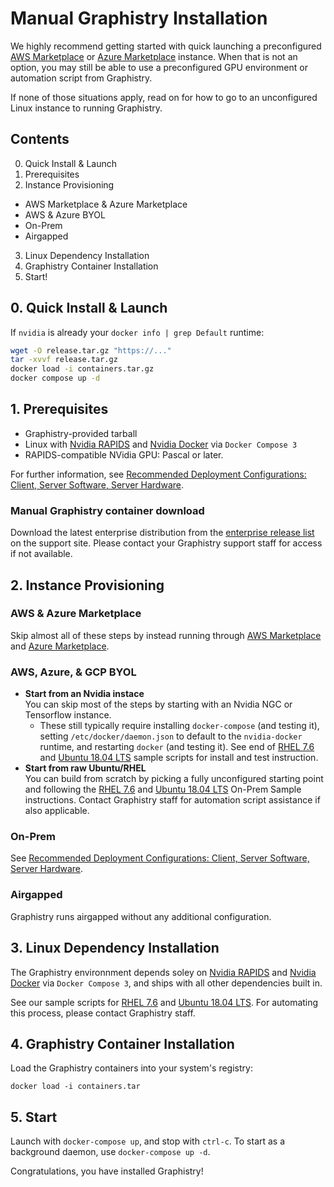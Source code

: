 # Manual Graphistry Installation

We highly recommend getting started with quick launching a preconfigured [AWS Marketplace](../cloud/aws_marketplace.md) or [Azure Marketplace](../cloud/azure_marketplace.md) instance. When that is not an option, you may still be able to use a preconfigured GPU environment or automation script from Graphistry. 

If none of those situations apply, read on for how to go to an unconfigured Linux instance to running Graphistry.


## Contents

0. Quick Install & Launch
1. Prerequisites
2. Instance Provisioning
 * AWS Marketplace & Azure Marketplace
 * AWS & Azure BYOL
 * On-Prem
 * Airgapped
3. Linux Dependency Installation
4. Graphistry Container Installation
5. Start!


## 0. Quick Install & Launch

If `nvidia` is already your `docker info | grep Default` runtime:

```bash
wget -O release.tar.gz "https://..."
tar -xvvf release.tar.gz
docker load -i containers.tar.gz
docker compose up -d
```

## 1. Prerequisites

* Graphistry-provided tarball
* Linux with [Nvidia RAPIDS](https://rapids.ai) and [Nvidia Docker](https://github.com/NVIDIA/nvidia-docker) via `Docker Compose 3`
* RAPIDS-compatible NVidia GPU: Pascal or later.

For further information, see [Recommended Deployment Configurations: Client, Server Software, Server Hardware](../../planning/hardware-software.md).

### Manual Graphistry container download

Download the latest enterprise distribution from the [enterprise release list](https://graphistry.zendesk.com/hc/en-us/articles/360033184174-Enterprise-Releases) on the support site.  Please contact your Graphistry support staff for access if not available.


## 2. Instance Provisioning

### AWS & Azure Marketplace

Skip almost all of these steps by instead running through [AWS Marketplace](../cloud/aws_marketplace.md) and [Azure Marketplace](../cloud/azure_marketplace.md).

### AWS, Azure, & GCP BYOL

* **Start from an Nvidia instace**
<br>You can skip most of the steps by starting with an Nvidia NGC or Tensorflow instance. 
  * These still typically require installing `docker-compose` (and testing it), setting `/etc/docker/daemon.json` to default to the `nvidia-docker` runtime, and restarting `docker` (and testing it). See end of [RHEL 7.6](rhel_7_6_setup.md) and [Ubuntu 18.04 LTS](ubuntu_18_04_lts_setup.md) sample scripts for install and test instruction.
* **Start from raw Ubuntu/RHEL**
<br>You can build from scratch by picking a fully unconfigured starting point and following the [RHEL 7.6](rhel_7_6_setup.md) and [Ubuntu 18.04 LTS](ubuntu_18_04_lts_setup.md) On-Prem Sample instructions. Contact Graphistry staff for automation script assistance if also applicable.

### On-Prem

See [Recommended Deployment Configurations: Client, Server Software, Server Hardware](../../planning/hardware-software.md).

### Airgapped

Graphistry runs airgapped without any additional configuration. 


## 3. Linux Dependency Installation

The Graphistry environnment depends soley on [Nvidia RAPIDS](https://rapids.ai) and [Nvidia Docker](https://github.com/NVIDIA/nvidia-docker) via `Docker Compose 3`, and ships with all other dependencies built in. 

See our sample scripts for [RHEL 7.6](rhel_7_6_setup.md) and [Ubuntu 18.04 LTS](ubuntu_18_04_lts_setup.md). For automating this process, please contact Graphistry staff.



## 4. Graphistry Container Installation

Load the Graphistry containers into your system's registry:
```
docker load -i containers.tar
```


## 5. Start

Launch with `docker-compose up`, and stop with `ctrl-c`. To start as a background daemon, use `docker-compose up -d`.

Congratulations, you have installed Graphistry!
